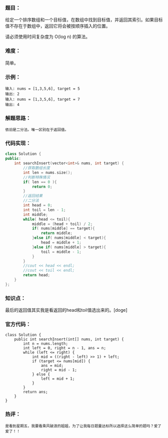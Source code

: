 ### 题目：

给定一个排序数组和一个目标值，在数组中找到目标值，并返回其索引。如果目标值不存在于数组中，返回它将会被按顺序插入的位置。

请必须使用时间复杂度为 O(log n) 的算法。

### 难度：

简单。

### 示例：

```
输入: nums = [1,3,5,6], target = 5
输出: 2
输入: nums = [1,3,5,6], target = 7
输出: 4
```

### 解题思路：

```
依旧是二分法。唯一区别在于返回值。
```

### 代码实现：

```c++
class Solution {
public:
    int searchInsert(vector<int>& nums, int target) {
        //获取数组长度
        int len = nums.size();
        //判断特殊情况
        if( len == 0 ){
            return 0;
        }
        //返回结果
        //二分法
        int head = 0;
        int toil = len - 1;
        int middle;
        while( head <= toil){
            middle = (head + toil) / 2;
            if( nums[middle] == target){
                return middle;
            }else if( nums[middle] < target){
                head = middle + 1;
            }else if( nums[middle] > target){
                toil = middle - 1;
            }
        }
        //cout << head << endl;
        //cout << toil << endl;
        return head;
    }
};
```

### 知识点：

最后的返回值其实我是看返回的head和toil值选出来的。[doge]

### 官方代码：

```
class Solution {
    public int searchInsert(int[] nums, int target) {
        int n = nums.length;
        int left = 0, right = n - 1, ans = n;
        while (left <= right) {
            int mid = ((right - left) >> 1) + left;
            if (target <= nums[mid]) {
                ans = mid;
                right = mid - 1;
            } else {
                left = mid + 1;
            }
        }
        return ans;
    }
}
```

### 热评：

```
是看到星期五，我要看乘风破浪的姐姐，为了让我每日题量达标所以选择这么简单的题吗？爱了爱了！！
```

